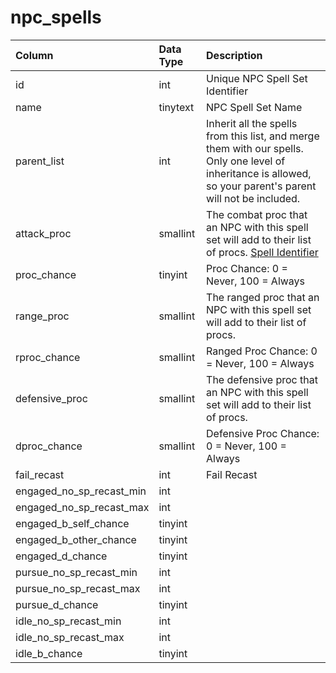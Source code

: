 # npc\_spells

| Column | Data Type | Description |
| :--- | :--- | :--- |
| id | int | Unique NPC Spell Set Identifier |
| name | tinytext | NPC Spell Set Name |
| parent\_list | int | Inherit all the spells from this list, and merge them with our spells. Only one level of inheritance is allowed, so your parent's parent will not be included. |
| attack\_proc | smallint | The combat proc that an NPC with this spell set will add to their list of procs. [Spell Identifier](../spells/spells_new.md) |
| proc\_chance | tinyint | Proc Chance: 0 = Never, 100 = Always |
| range\_proc | smallint | The ranged proc that an NPC with this spell set will add to their list of procs. |
| rproc\_chance | smallint | Ranged Proc Chance: 0 = Never, 100 = Always |
| defensive\_proc | smallint | The defensive proc that an NPC with this spell set will add to their list of procs. |
| dproc\_chance | smallint | Defensive Proc Chance: 0 = Never, 100 = Always |
| fail\_recast | int | Fail Recast |
| engaged\_no\_sp\_recast\_min | int |  |
| engaged\_no\_sp\_recast\_max | int |  |
| engaged\_b\_self\_chance | tinyint |  |
| engaged\_b\_other\_chance | tinyint |  |
| engaged\_d\_chance | tinyint |  |
| pursue\_no\_sp\_recast\_min | int |  |
| pursue\_no\_sp\_recast\_max | int |  |
| pursue\_d\_chance | tinyint |  |
| idle\_no\_sp\_recast\_min | int |  |
| idle\_no\_sp\_recast\_max | int |  |
| idle\_b\_chance | tinyint |  |

